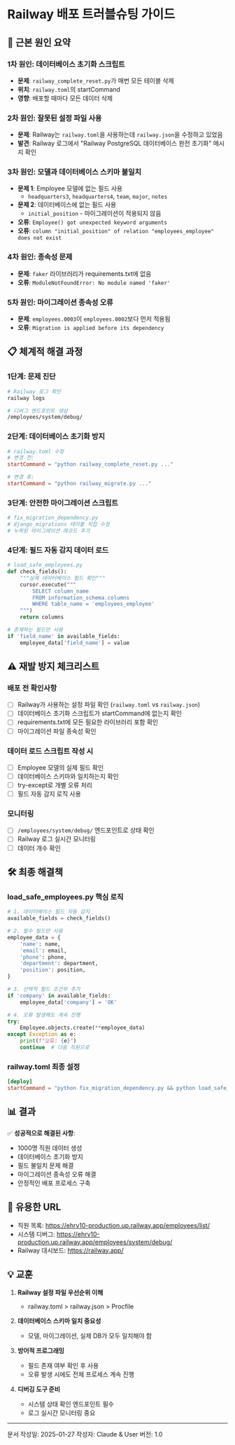 # Railway 배포 트러블슈팅 가이드

## 🔴 근본 원인 요약

### 1차 원인: 데이터베이스 초기화 스크립트
- **문제**: `railway_complete_reset.py`가 매번 모든 테이블 삭제
- **위치**: `railway.toml`의 startCommand
- **영향**: 배포할 때마다 모든 데이터 삭제

### 2차 원인: 잘못된 설정 파일 사용
- **문제**: Railway는 `railway.toml`을 사용하는데 `railway.json`을 수정하고 있었음
- **발견**: Railway 로그에서 "Railway PostgreSQL 데이터베이스 완전 초기화" 메시지 확인

### 3차 원인: 모델과 데이터베이스 스키마 불일치
- **문제 1**: Employee 모델에 없는 필드 사용
  - `headquarters3`, `headquarters4`, `team`, `major`, `notes`
- **문제 2**: 데이터베이스에 없는 필드 사용
  - `initial_position` - 마이그레이션이 적용되지 않음
- **오류**: `Employee() got unexpected keyword arguments`
- **오류**: `column "initial_position" of relation "employees_employee" does not exist`

### 4차 원인: 종속성 문제
- **문제**: `faker` 라이브러리가 requirements.txt에 없음
- **오류**: `ModuleNotFoundError: No module named 'faker'`

### 5차 원인: 마이그레이션 종속성 오류
- **문제**: `employees.0003`이 `employees.0002`보다 먼저 적용됨
- **오류**: `Migration is applied before its dependency`

## 📋 체계적 해결 과정

### 1단계: 문제 진단
```bash
# Railway 로그 확인
railway logs

# 디버그 엔드포인트 생성
/employees/system/debug/
```

### 2단계: 데이터베이스 초기화 방지
```toml
# railway.toml 수정
# 변경 전:
startCommand = "python railway_complete_reset.py ..."

# 변경 후:
startCommand = "python railway_migrate.py ..."
```

### 3단계: 안전한 마이그레이션 스크립트
```python
# fix_migration_dependency.py
# django_migrations 테이블 직접 수정
# 누락된 마이그레이션 레코드 추가
```

### 4단계: 필드 자동 감지 데이터 로드
```python
# load_safe_employees.py
def check_fields():
    """실제 데이터베이스 필드 확인"""
    cursor.execute("""
        SELECT column_name 
        FROM information_schema.columns 
        WHERE table_name = 'employees_employee'
    """)
    return columns

# 존재하는 필드만 사용
if 'field_name' in available_fields:
    employee_data['field_name'] = value
```

## ⚠️ 재발 방지 체크리스트

### 배포 전 확인사항
- [ ] Railway가 사용하는 설정 파일 확인 (`railway.toml` vs `railway.json`)
- [ ] 데이터베이스 초기화 스크립트가 startCommand에 없는지 확인
- [ ] requirements.txt에 모든 필요한 라이브러리 포함 확인
- [ ] 마이그레이션 파일 종속성 확인

### 데이터 로드 스크립트 작성 시
- [ ] Employee 모델의 실제 필드 확인
- [ ] 데이터베이스 스키마와 일치하는지 확인
- [ ] try-except로 개별 오류 처리
- [ ] 필드 자동 감지 로직 사용

### 모니터링
- [ ] `/employees/system/debug/` 엔드포인트로 상태 확인
- [ ] Railway 로그 실시간 모니터링
- [ ] 데이터 개수 확인

## 🛠️ 최종 해결책

### load_safe_employees.py 핵심 로직
```python
# 1. 데이터베이스 필드 자동 감지
available_fields = check_fields()

# 2. 필수 필드만 사용
employee_data = {
    'name': name,
    'email': email,
    'phone': phone,
    'department': department,
    'position': position,
}

# 3. 선택적 필드 조건부 추가
if 'company' in available_fields:
    employee_data['company'] = 'OK'

# 4. 오류 발생해도 계속 진행
try:
    Employee.objects.create(**employee_data)
except Exception as e:
    print(f"오류: {e}")
    continue  # 다음 직원으로
```

### railway.toml 최종 설정
```toml
[deploy]
startCommand = "python fix_migration_dependency.py && python load_safe_employees.py && python manage.py collectstatic --noinput && gunicorn ehr_system.wsgi:application --bind 0.0.0.0:$PORT --timeout 120 --workers 2 --threads 4"
```

## 📊 결과

✅ **성공적으로 해결된 사항**:
- 1000명 직원 데이터 생성
- 데이터베이스 초기화 방지
- 필드 불일치 문제 해결
- 마이그레이션 종속성 오류 해결
- 안정적인 배포 프로세스 구축

## 🔗 유용한 URL

- 직원 목록: https://ehrv10-production.up.railway.app/employees/list/
- 시스템 디버그: https://ehrv10-production.up.railway.app/employees/system/debug/
- Railway 대시보드: https://railway.app/

## 💡 교훈

1. **Railway 설정 파일 우선순위 이해**
   - railway.toml > railway.json > Procfile

2. **데이터베이스 스키마 일치 중요성**
   - 모델, 마이그레이션, 실제 DB가 모두 일치해야 함

3. **방어적 프로그래밍**
   - 필드 존재 여부 확인 후 사용
   - 오류 발생 시에도 전체 프로세스 계속 진행

4. **디버깅 도구 준비**
   - 시스템 상태 확인 엔드포인트 필수
   - 로그 실시간 모니터링 중요

---

문서 작성일: 2025-01-27
작성자: Claude & User
버전: 1.0